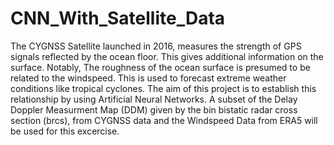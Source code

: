 # CNN_With_Satellite_Data

The CYGNSS Satellite launched in 2016, measures the strength of GPS signals reflected by the ocean floor. This gives additional information on the surface. Notably, The roughness of the ocean surface is presumed to be related to the windspeed. This is used to forecast extreme weather conditions like tropical cyclones. The aim of this project is to establish this relationship by using Artificial Neural Networks. A subset of the Delay Doppler Measurment Map (DDM) given by the bin bistatic radar cross section (brcs), from CYGNSS data and the Windspeed Data from ERA5 will be used for this excercise.
